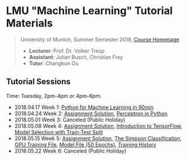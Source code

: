 # LMU "Machine Learning" Tutorial Materials

>  University of Munich, Summer Semester 2018, [Course Homepage](http://www.dbs.ifi.lmu.de/cms/studium_lehre/lehre_master/ml18/index.html)
>
> - **Lecturer**: Prof. Dr. Volker Tresp
> - **Assistant**: Julian Busch, Christian Frey
> - **Tutor**: Changkun Ou

## Tutorial Sessions

Time: Tuesday, 2pm-4pm or 4pm-6pm.

- 2018.04.17 Week 1: [Python for Machine Learning in 90min](./week1/py_intro_solution_by_ou.ipynb)
- 2018.04.24 Week 2: [Assignment Solution](./week2/assignment_solution.md), [Perceptron in Python](./week2/perceptron_solution_by_ou.ipynb)
- 2018.05.01 Week 3: Canceled (Public Holiday)
- 2018.05.08 Week 4: [Assignment Solution](./week4/assignment_solution.md), [Introduction to TensorFlow](./week4/exercise_2-4_modified_by_ou.ipynb), [Model Selection with Train-Test Split](./week4/exercise_2-5_solution_by_ou.ipynb)
- 2018.05.15 Week 5: [Assignment Solution](./week5/assignment_solution.md), [The Simpson Classification](./week5/The_Simpsons_classification_solution_by_ou.ipynb), [GPU Training File](./week5/simpson.gpu.train.py), [Model File (50 Epochs)](./week5/weights.hdf5), [Training History](./week5/training.history.json)
- 2018.05.22 Week 6: Canceled (Public Holiday)

